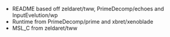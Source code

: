 - README based off zeldaret/tww, PrimeDecomp/echoes and InputEvelution/wp
- Runtime from PrimeDecomp/prime and xbret/xenoblade
- MSL_C from zeldaret/tww